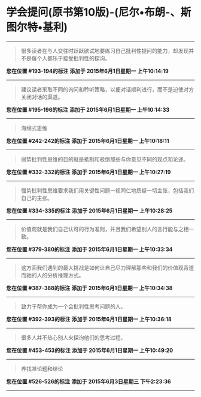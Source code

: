 # 学会提问(原书第10版)-(尼尔•布朗-、斯图尔特•基利)

---

> 很多读者在与人交往时跃跃欲试地要练习自己批判性提问的能力，却发现并不是每个人都乐于接受批判性的探询。

**您在位置 #193-194的标注** **添加于 2015年6月1日星期一 上午10:14:19**

---

> 建议读者采取不同的询问和聆听策略，以便对话顺利进行，而不是迫使对方关闭对话的渠道。

**您在位置 #195-196的标注** **添加于 2015年6月1日星期一 上午10:14:33**

---

> 海绵式思维

**您在位置 #242-242的标注** **添加于 2015年6月1日星期一 上午10:18:11**

---

> 弱势批判性思维的目的就是抵制和驳倒那些与你意见不同的观点和论述。

**您在位置 #332-332的标注** **添加于 2015年6月1日星期一 上午10:27:19**

---

> 强势批判性思维要求我们用关键性问题一视同仁地质疑一切主张，包括我们自己的主张。

**您在位置 #334-335的标注** **添加于 2015年6月1日星期一 上午10:28:25**

---

> 价值观就是我们自己认可的行为准则，并且我们希望别人的言行能与之相一致。

**您在位置 #379-380的标注** **添加于 2015年6月1日星期一 上午10:33:34**

---

> 这方面我们遇到的最大挑战是如何让自己尽力理解那些和我们的价值观背道而驰的人的分析推理方式。

**您在位置 #387-388的标注** **添加于 2015年6月1日星期一 上午10:34:38**

---

> 致力于帮你成为一个会批判性思考问题的人。

**您在位置 #392-393的标注** **添加于 2015年6月1日星期一 上午10:36:18**

---

> 很多人并不热心别人来探询他们的思考过程，

**您在位置 #453-453的标注** **添加于 2015年6月1日星期一 上午10:49:20**

---

> 养找准论题和结论

**您在位置 #526-526的标注** **添加于 2015年6月3日星期三 下午2:23:36**

---

